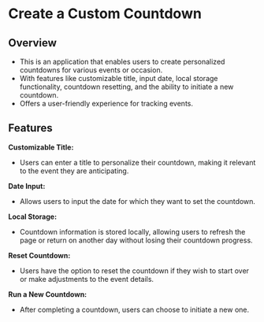 # Create a Custom Countdown

## Overview
- This is an application that enables users to create personalized countdowns for various events or occasion.
- With features like customizable title, input date, local storage functionality, countdown resetting, and the ability to initiate a new countdown.
- Offers a user-friendly experience for tracking events.

## Features
**Customizable Title:**
- Users can enter a title to personalize their countdown, making it relevant to the event they are anticipating.

**Date Input:**
- Allows users to input the date for which they want to set the countdown.

**Local Storage:**
- Countdown information is stored locally, allowing users to refresh the page or return on another day without losing their countdown progress.

**Reset Countdown:**
- Users have the option to reset the countdown if they wish to start over or make adjustments to the event details.

**Run a New Countdown:**
- After completing a countdown, users can choose to initiate a new one.
